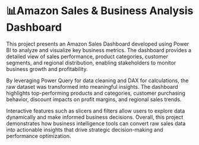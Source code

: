 # 📊Amazon Sales & Business Analysis Dashboard

This project presents an Amazon Sales Dashboard developed using Power BI to analyze and visualize key business metrics. The dashboard provides a detailed view of sales performance, product categories, customer segments, and regional distribution, enabling stakeholders to monitor business growth and profitability.

By leveraging  Power Query for data cleaning and DAX for calculations, the raw dataset was transformed into meaningful insights. The dashboard highlights top-performing products and categories, customer purchasing behavior, discount impacts on profit margins, and  regional sales trends.

Interactive features such as slicers and filters allow users to explore data dynamically and make informed business decisions. Overall, this project demonstrates how business intelligence tools can convert raw sales data into actionable insights that drive strategic decision-making and performance optimization.
